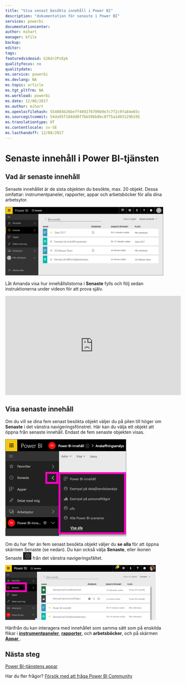 ```yaml
---
title: "Visa senast besökta innehåll i Power BI"
description: "dokumentation för senaste i Power BI"
services: powerbi
documentationcenter: 
author: mihart
manager: kfile
backup: 
editor: 
tags: 
featuredvideoid: G26dr2PsEpk
qualityfocus: no
qualitydate: 
ms.service: powerbi
ms.devlang: NA
ms.topic: article
ms.tgt_pltfrm: NA
ms.workload: powerbi
ms.date: 12/06/2017
ms.author: mihart
ms.openlocfilehash: 554084b26beff469276709b9e7c7f2c9fa84e65c
ms.sourcegitcommit: 54da95f184dd0f7bb59bb0bc8775a1d93129b195
ms.translationtype: HT
ms.contentlocale: sv-SE
ms.lasthandoff: 12/08/2017
---
```

# <a name="recent-content-in-power-bi-service"></a>**Senaste** innehåll i Power BI-tjänsten


## <a name="what-is-recent-content"></a>Vad är senaste innehåll
Senaste innehållet är de sista objekten du besökte, max. 20 objekt.  Dessa omfattar: instrumentpaneler, rapporter, appar och arbetsböcker för alla dina arbetsytor.

![](media/service-recent/power-bi-recent-screen.png)

Låt Amanda visa hur innehållslistorna i **Senaste** fylls och följ sedan instruktionerna under videon för att prova själv.

<iframe width="560" height="315" src="https://www.youtube.com/embed/G26dr2PsEpk" frameborder="0" allowfullscreen></iframe>

## <a name="display-recent-content"></a>Visa senaste innehåll
Om du vill se dina fem senast besökta objekt väljer du på pilen till höger om **Senaste** i det vänstra navigeringsfönstret.  Här kan du välja ett objekt att öppna från senaste innehåll. Endast de fem senaste objekten visas.

![](media/service-recent/power-bi-recent-flyout-new.png)

Om du har fler än fem senast besökta objekt väljer du **se alla** för att öppna skärmen Senaste (se nedan). Du kan också välja **Senaste**, eller ikonen Senaste ![](media/service-recent/power-bi-recent-icon.png) från det vänstra navigeringsfältet.

![](media/service-recent/power-bi-recent-list.png)

Härifrån du kan interagera med innehållet som samma sätt som på enskilda flikar i [ **instrumentpaneler**](service-dashboards.md), [ **rapporter**](service-reports.md), och  **arbetsböcker**, och på skärmen [ **Appar** ](service-install-use-apps.md).

## <a name="next-steps"></a>Nästa steg
[Power BI-tjänstens appar](service-install-use-apps.md)

Har du fler frågor? [Försök med att fråga Power BI Community](http://community.powerbi.com/)


